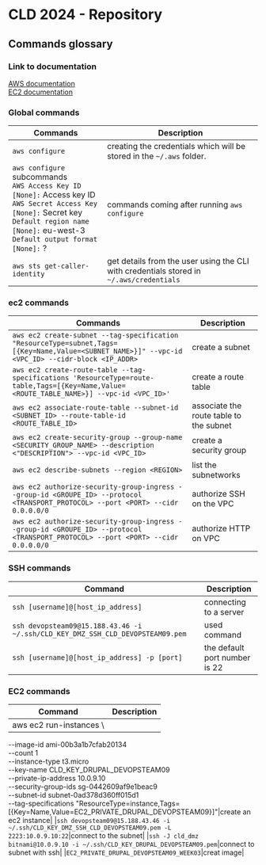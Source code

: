 # CLD 2024 - Repository

## Commands glossary

### Link to documentation
[AWS documentation](https://awscli.amazonaws.com/v2/documentation/api/latest/reference/index.html)   
[EC2 documentation](https://awscli.amazonaws.com/v2/documentation/api/latest/reference/ec2/index.html#cli-aws-ec2)

### Global commands
|Commands|Description|
|--|--|
|`aws configure`|creating the credentials which will be stored in the `~/.aws` folder.|
|`aws configure` subcommands <br> `AWS Access Key ID [None]:` Access key ID <br> `AWS Secret Access Key [None]:` Secret key <br> `Default region name [None]:` eu-west-3 <br> `Default output format [None]:` ? |commands coming after running `aws configure`|
|`aws sts get-caller-identity`|get details from the user using the CLI with credentials stored in `~/.aws/credentials`|

### ec2 commands
|Commands|Description|
|--|--|
|`aws ec2 create-subnet --tag-specification "ResourceType=subnet,Tags=[{Key=Name,Value=<SUBNET_NAME>}]" --vpc-id <VPC_ID> --cidr-block <IP_ADDR>`|create a subnet|
|`aws ec2 create-route-table --tag-specifications 'ResourceType=route-table,Tags=[{Key=Name,Value=<ROUTE_TABLE_NAME>}] --vpc-id <VPC_ID>'`|create a route table|
|`aws ec2 associate-route-table --subnet-id <SUBNET_ID> --route-table-id <ROUTE_TABLE_ID>`|associate the route table to the subnet|
|`aws ec2 create-security-group --group-name <SECURITY_GROUP_NAME> --description <"DESCRIPTION"> --vpc-id <VPC_ID>`|create a security group|
|`aws ec2 describe-subnets --region <REGION>`|list the subnetworks|
|`aws ec2 authorize-security-group-ingress --group-id <GROUPE_ID> --protocol <TRANSPORT_PROTOCOL> --port <PORT> --cidr 0.0.0.0/0`|authorize SSH on the VPC|
|`aws ec2 authorize-security-group-ingress --group-id <GROUPE_ID> --protocol <TRANSPORT_PROTOCOL> --port <PORT> --cidr 0.0.0.0/0`|authorize HTTP on VPC|

### SSH commands
|Command|Description|
|--|--|
|`ssh [username]@[host_ip_address]` |connecting to a server|
|`ssh devopsteam09@15.188.43.46 -i ~/.ssh/CLD_KEY_DMZ_SSH_CLD_DEVOPSTEAM09.pem`|used command|
|`ssh [username]@[host_ip_address] -p [port]` |the default port number is 22|


### EC2 commands
|Command|Description|
|--|--|
|aws ec2 run-instances \
 --image-id ami-00b3a1b7cfab20134 \
 --count 1 \
 --instance-type t3.micro \
 --key-name CLD_KEY_DRUPAL_DEVOPSTEAM09 \
 --private-ip-address 10.0.9.10 \
 --security-group-ids sg-0442609af9e1beac9 \
 --subnet-id subnet-0ad378d360ff015d1 \
 --tag-specifications "ResourceType=instance,Tags=[{Key=Name,Value=EC2_PRIVATE_DRUPAL_DEVOPSTEAM09}]"|create an ec2 instance|
|`ssh devopsteam09@15.188.43.46 -i ~/.ssh/CLD_KEY_DMZ_SSH_CLD_DEVOPSTEAM09.pem -L 2223:10.0.9.10:22`|connect to the subnet|
|`ssh -J cld_dmz bitnami@10.0.9.10 -i ~/.ssh/CLD_KEY_DRUPAL_DEVOPSTEAM09.pem`|connect to subnet with ssh|
|`EC2_PRIVATE_DRUPAL_DEVOPSTEAM09_WEEK03`|creat image|


